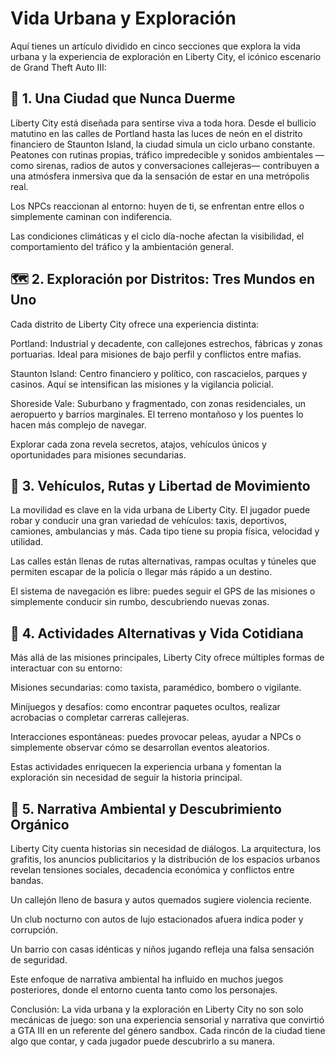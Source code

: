 # Vida Urbana y Exploración
Aquí tienes un artículo dividido en cinco secciones que explora la vida urbana y la experiencia de exploración en Liberty City, el icónico escenario de Grand Theft Auto III:

## 🌆 1. Una Ciudad que Nunca Duerme
Liberty City está diseñada para sentirse viva a toda hora. Desde el bullicio matutino en las calles de Portland hasta las luces de neón en el distrito financiero de Staunton Island, la ciudad simula un ciclo urbano constante. Peatones con rutinas propias, tráfico impredecible y sonidos ambientales —como sirenas, radios de autos y conversaciones callejeras— contribuyen a una atmósfera inmersiva que da la sensación de estar en una metrópolis real.

Los NPCs reaccionan al entorno: huyen de ti, se enfrentan entre ellos o simplemente caminan con indiferencia.

Las condiciones climáticas y el ciclo día-noche afectan la visibilidad, el comportamiento del tráfico y la ambientación general.

## 🗺️ 2. Exploración por Distritos: Tres Mundos en Uno
Cada distrito de Liberty City ofrece una experiencia distinta:

Portland: Industrial y decadente, con callejones estrechos, fábricas y zonas portuarias. Ideal para misiones de bajo perfil y conflictos entre mafias.

Staunton Island: Centro financiero y político, con rascacielos, parques y casinos. Aquí se intensifican las misiones y la vigilancia policial.

Shoreside Vale: Suburbano y fragmentado, con zonas residenciales, un aeropuerto y barrios marginales. El terreno montañoso y los puentes lo hacen más complejo de navegar.

Explorar cada zona revela secretos, atajos, vehículos únicos y oportunidades para misiones secundarias.

## 🚗 3. Vehículos, Rutas y Libertad de Movimiento
La movilidad es clave en la vida urbana de Liberty City. El jugador puede robar y conducir una gran variedad de vehículos: taxis, deportivos, camiones, ambulancias y más. Cada tipo tiene su propia física, velocidad y utilidad.

Las calles están llenas de rutas alternativas, rampas ocultas y túneles que permiten escapar de la policía o llegar más rápido a un destino.

El sistema de navegación es libre: puedes seguir el GPS de las misiones o simplemente conducir sin rumbo, descubriendo nuevas zonas.

## 💼 4. Actividades Alternativas y Vida Cotidiana
Más allá de las misiones principales, Liberty City ofrece múltiples formas de interactuar con su entorno:

Misiones secundarias: como taxista, paramédico, bombero o vigilante.

Minijuegos y desafíos: como encontrar paquetes ocultos, realizar acrobacias o completar carreras callejeras.

Interacciones espontáneas: puedes provocar peleas, ayudar a NPCs o simplemente observar cómo se desarrollan eventos aleatorios.

Estas actividades enriquecen la experiencia urbana y fomentan la exploración sin necesidad de seguir la historia principal.

## 🧠 5. Narrativa Ambiental y Descubrimiento Orgánico
Liberty City cuenta historias sin necesidad de diálogos. La arquitectura, los grafitis, los anuncios publicitarios y la distribución de los espacios urbanos revelan tensiones sociales, decadencia económica y conflictos entre bandas.

Un callejón lleno de basura y autos quemados sugiere violencia reciente.

Un club nocturno con autos de lujo estacionados afuera indica poder y corrupción.

Un barrio con casas idénticas y niños jugando refleja una falsa sensación de seguridad.

Este enfoque de narrativa ambiental ha influido en muchos juegos posteriores, donde el entorno cuenta tanto como los personajes.

Conclusión: La vida urbana y la exploración en Liberty City no son solo mecánicas de juego: son una experiencia sensorial y narrativa que convirtió a GTA III en un referente del género sandbox. Cada rincón de la ciudad tiene algo que contar, y cada jugador puede descubrirlo a su manera.